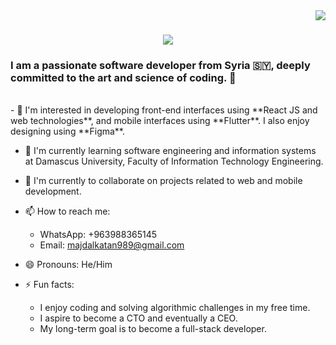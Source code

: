 <img align="right" src="https://visitor-badge.laobi.icu/badge?page_id=MajdAlkatan.MajdAlkatan"/>
<h1 align ="center">
<a href="https://git.io/typing-svg">
<img src="https://readme-typing-svg.herokuapp.com/?
font=righteous&size=35&center=true&vCenter=true&width=500&hight70&duration=4000&lines=🚀+ +Greetings!; I'm+Majd+Al-Kattan+,a+ great+ projects+ engineer+ +🖥️+🔮;"/>
</a>
</h1>
<h3 align="cnter">I am a passionate software developer from Syria 🇸🇾, deeply committed to the art and science of coding. 🚀</h3>
<br/>
<div align="ceter">
- 👀 I'm interested in developing front-end interfaces using **React JS and web technologies**, 
      and mobile interfaces using **Flutter**. I also enjoy designing using **Figma**.

- 🌱 I'm currently learning software engineering and information systems at Damascus 
      University, Faculty of Information Technology Engineering.

- 💞️ I'm currently to collaborate on projects related to web and mobile development.

- 📫 How to reach me:
  - WhatsApp: +963988365145
  - Email: majdalkatan989@gmail.com

- 😄 Pronouns: He/Him

- ⚡ Fun facts:
  - I enjoy coding and solving algorithmic challenges in my free time.
  - I aspire to become a CTO and eventually a CEO.
  - My long-term goal is to become a full-stack developer.

</div>


<!---
MajdAlkatan/MajdAlkatan is a ✨ special ✨ repository because its `README.md` (this file) appears on your GitHub profile.
You can click the Preview link to take a look at your changes.
--->
